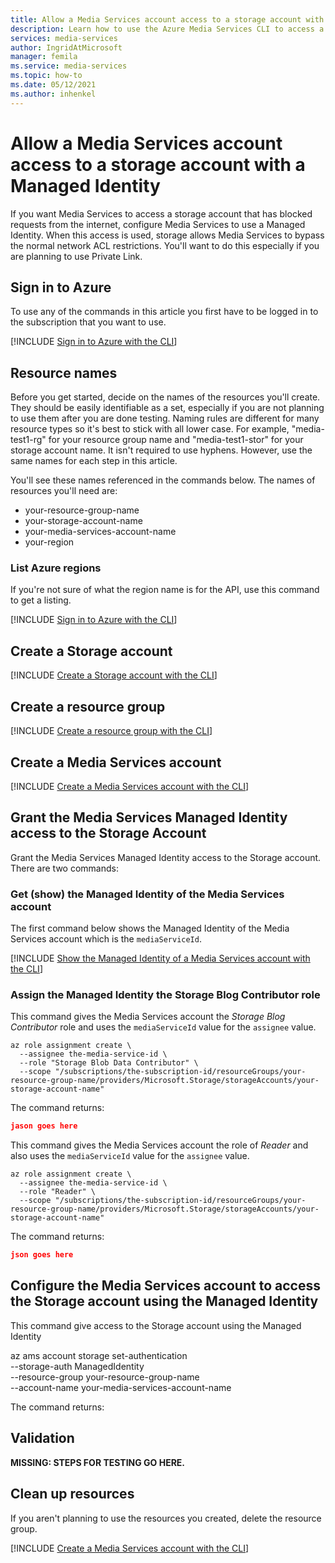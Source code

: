 ```yaml
---
title: Allow a Media Services account access to a storage account with a Managed Identity
description: Learn how to use the Azure Media Services CLI to access a storage account when the storage account is configured to block requests from unknown IP.
services: media-services
author: IngridAtMicrosoft
manager: femila
ms.service: media-services
ms.topic: how-to
ms.date: 05/12/2021
ms.author: inhenkel
---
```


# Allow a Media Services account access to a storage account with a Managed Identity

If you want Media Services to access a storage account that has blocked requests from the internet, configure Media Services to use a Managed Identity. When this access is used, storage allows Media Services to bypass the normal network ACL restrictions. You'll want to do this especially if you are planning to use Private Link.

## Sign in to Azure

To use any of the commands in this article you first have to be logged in to the subscription that you want to use.

 [!INCLUDE [Sign in to Azure with the CLI](./includes/task-sign-in-azure-cli.md)]

## Resource names

Before you get started, decide on the names of the resources you'll create.  They should be easily identifiable as a set, especially if you are not planning to use them after you are done testing. Naming rules are different for many resource types so it's best to stick with all lower case. For example, "media-test1-rg" for your resource group name and "media-test1-stor" for your storage account name. It isn't required to use hyphens.  However, use the same names for each step in this article.

You'll see these names referenced in the commands below.  The names of resources you'll need are:

- your-resource-group-name
- your-storage-account-name
- your-media-services-account-name
- your-region

### List Azure regions

If you're not sure of what the region name is for the API, use this command to get a listing.

[!INCLUDE [Sign in to Azure with the CLI](./includes/task-sign-in-azure-cli.md)]

## Create a Storage account

[!INCLUDE [Create a Storage account with the CLI](./includes/task-create-storage-account-cli.md)]

## Create a resource group

[!INCLUDE [Create a resource group with the CLI](./includes/task-create-resource-group-cli.md)]

## Create a Media Services account

[!INCLUDE [Create a Media Services account with the CLI](./includes/task-create-media-services-account-cli.md)]

## Grant the Media Services Managed Identity access to the Storage Account

Grant the Media Services Managed Identity access to the Storage account. There are two commands:

### Get (show) the Managed Identity of the Media Services account

The first command below shows the Managed Identity of the Media Services account which is the `mediaServiceId`.

[!INCLUDE [Show the Managed Identity of a Media Services account with the CLI](./includes/task-show-account-managed-identity-cli.md)]

### Assign the Managed Identity the Storage Blog Contributor role

This command gives the Media Services account the *Storage Blog Contributor* role and uses the `mediaServiceId` value for the `assignee` value.

```azurecli-interactive
az role assignment create \
  --assignee the-media-service-id \
  --role "Storage Blob Data Contributor" \
  --scope "/subscriptions/the-subscription-id/resourceGroups/your-resource-group-name/providers/Microsoft.Storage/storageAccounts/your-storage-account-name"
```

The command returns:

```json
jason goes here
```

This command gives the Media Services account the role of *Reader* and also uses the `mediaServiceId` value for the `assignee` value.

```azurecli-interactive
az role assignment create \
  --assignee the-media-service-id \
  --role "Reader" \
  --scope "/subscriptions/the-subscription-id/resourceGroups/your-resource-group-name/providers/Microsoft.Storage/storageAccounts/your-storage-account-name"
```
The command returns:

```json
json goes here
```

## Configure the Media Services account to access the Storage account using the Managed Identity

This command give access to the Storage account using the Managed Identity

az ams account storage set-authentication \
  --storage-auth ManagedIdentity \
  --resource-group your-resource-group-name \
  --account-name your-media-services-account-name

The command returns:

## Validation

**MISSING: STEPS FOR TESTING GO HERE.**

## Clean up resources

If you aren't planning to use the resources you created, delete the resource group.

[!INCLUDE [Create a Media Services account with the CLI](./includes/clean-up-resources-cli.md)]

